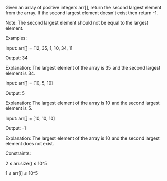 Given an array of positive integers arr[], return the second largest element from the array. If the second largest element doesn't exist then return -1.

Note: The second largest element should not be equal to the largest element.


Examples:

Input: arr[] = [12, 35, 1, 10, 34, 1] 

Output: 34

Explanation: The largest element of the array is 35 and the second largest element is 34.


Input: arr[] = [10, 5, 10]

Output: 5

Explanation: The largest element of the array is 10 and the second largest element is 5.


Input: arr[] = [10, 10, 10]

Output: -1

Explanation: The largest element of the array is 10 and the second largest element does not exist.


Constraints:

2 ≤ arr.size() ≤ 10^5

1 ≤ arr[i] ≤ 10^5
